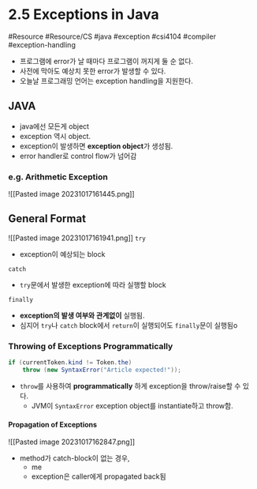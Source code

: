 # 2.5 Exceptions in Java
#Resource #Resource/CS #java #exception #csi4104 #compiler #exception-handling

- 프로그램에 error가 날 때마다 프로그램이 꺼지게 둘 순 없다.
- 사전에 막아도 예상치 못한 error가 발생할 수 있다.
- 오늘날 프로그래밍 언어는 exception handling을 지원한다.


## JAVA
- java에선 모든게 object
- exception 역시 object.
- exception이 발생하면 **exception object**가 생성됨.
- error handler로 control flow가 넘어감


### e.g. Arithmetic Exception
![[Pasted image 20231017161445.png]]


## General Format
![[Pasted image 20231017161941.png]]
`try`
- exception이 예상되는 block

`catch`
- `try`문에서 발생한 exception에 따라 실행할 block

`finally`
- **exception의 발생 여부와 관계없이** 실행됨.
- 심지어 `try`나 `catch` block에서 `return`이 실행되어도 `finally`문이 실행됨o

### Throwing of Exceptions Programmatically
```java
if (currentToken.kind != Token.the)
	throw (new SyntaxError("Article expected!"));
```
- `throw`를 사용하여 **programmatically** 하게 exception을 throw/raise할 수 있다.
	- JVM이 `SyntaxError` exception object를 instantiate하고 throw함.

#### Propagation of Exceptions
![[Pasted image 20231017162847.png]]
- method가 catch-block이 없는 경우,
	- me
	- exception은 caller에게 propagated back됨